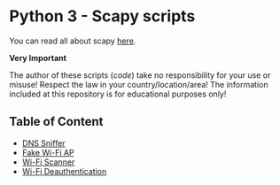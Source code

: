 # Python 3 - Scapy scripts

You can read all about scapy [here](https://scapy.readthedocs.io/en/latest/introduction.html).

**Very Important**

The author of these scripts (_code_) take no responsibility for your use or misuse! Respect the law in your country/location/area! The information included at this repository is for educational purposes only!

## Table of Content

- [DNS Sniffer](./DNSsniffer/readme.md)
- [Fake Wi-Fi AP](./FakeWifiAP/readme.md)
- [Wi-Fi Scanner](./WifiScanner/readme.md)
- [Wi-Fi Deauthentication](./WifiDeauth/readme.md)
